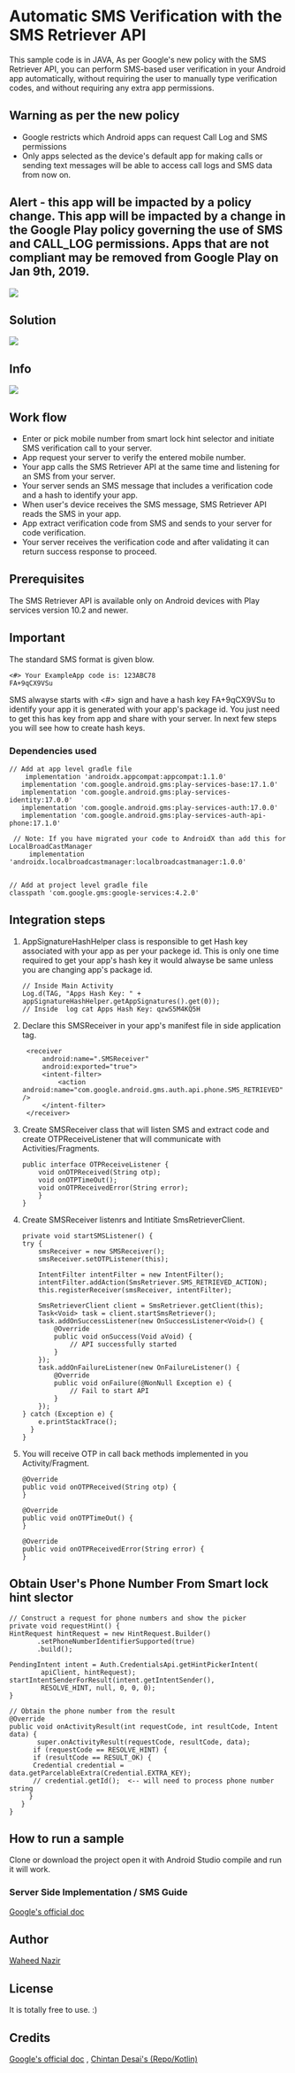 # Automatic SMS Verification with the SMS Retriever API
This sample code is in JAVA, As per Google's new policy with the SMS Retriever API, you can perform SMS-based user verification in your Android app automatically, without requiring the user to manually type verification codes, and without requiring any extra app permissions.  

## Warning as per the new policy
- Google restricts which Android apps can request Call Log and SMS permissions 
- Only apps selected as the device's default app for making calls or sending text messages will be able to access call logs and SMS data from now on.

## Alert - this app will be impacted by a policy change. This app will be impacted by a change in the Google Play policy governing the use of SMS and CALL_LOG permissions. Apps that are not compliant may be removed from Google Play on Jan 9th, 2019.

<img src="./screens/googles_warning.png" width=“400”/>

## Solution
<img src="./screens/sms_retriever_api.png" width=“400”/>

## Info
<img src="./screens/app_view.png.png"/>

## Work flow

- Enter or pick mobile number from smart lock hint selector and initiate SMS verification call to your server.
- App request your server to verify the entered mobile number.
- Your app calls the SMS Retriever API at the same time and listening for an SMS from your server.
- Your server sends an SMS message that includes a verification code and a hash to identify your app.
- When user's device receives the SMS message, SMS Retriever API reads the SMS in your app.
- App extract verification code from SMS and sends to your server for code verification.
- Your server receives the verification code and after validating it can return success response to proceed.

## Prerequisites
The SMS Retriever API is available only on Android devices with Play services version 10.2 and newer.

## Important
The standard SMS format is given blow.

    <#> Your ExampleApp code is: 123ABC78 
    FA+9qCX9VSu

SMS alwayse starts with <#> sign and have a hash key FA+9qCX9VSu to identify your app it is generated with your app's package id. You just need to get this has key from app and share with your server. 
In next few steps you will see how to create hash keys.

### Dependencies used
    // Add at app level gradle file
        implementation 'androidx.appcompat:appcompat:1.1.0'
       implementation 'com.google.android.gms:play-services-base:17.1.0'
       implementation 'com.google.android.gms:play-services-identity:17.0.0'
       implementation 'com.google.android.gms:play-services-auth:17.0.0'
       implementation 'com.google.android.gms:play-services-auth-api-phone:17.1.0'

     // Note: If you have migrated your code to AndroidX than add this for LocalBroadCastManager
         implementation 'androidx.localbroadcastmanager:localbroadcastmanager:1.0.0'


    // Add at project level gradle file
    classpath 'com.google.gms:google-services:4.2.0'


    
## Integration steps
1. AppSignatureHashHelper class is responsible to get Hash key associated with your app as per your packege id. This is only one time required to get your app's hash key it would alwayse be same unless you are changing app's package id.
       
       // Inside Main Activity 
       Log.d(TAG, "Apps Hash Key: " + appSignatureHashHelper.getAppSignatures().get(0));
       // Inside  log cat Apps Hash Key: qzwS5M4KQ5H
        
                
2. Declare this SMSReceiver in your app's manifest file in side application tag.

        <receiver
            android:name=".SMSReceiver"
            android:exported="true">
            <intent-filter>
                <action android:name="com.google.android.gms.auth.api.phone.SMS_RETRIEVED" />
            </intent-filter>
        </receiver> 
3. Create SMSReceiver class that will listen SMS and extract code and create OTPReceiveListener that will communicate with Activities/Fragments.
      
       public interface OTPReceiveListener {
           void onOTPReceived(String otp);
           void onOTPTimeOut();
           void onOTPReceivedError(String error);
           }
       }
4.  Create SMSReceiver listenrs and Intitiate SmsRetrieverClient. 

        private void startSMSListener() {
        try {
            smsReceiver = new SMSReceiver();
            smsReceiver.setOTPListener(this);

            IntentFilter intentFilter = new IntentFilter();
            intentFilter.addAction(SmsRetriever.SMS_RETRIEVED_ACTION);
            this.registerReceiver(smsReceiver, intentFilter);

            SmsRetrieverClient client = SmsRetriever.getClient(this);
            Task<Void> task = client.startSmsRetriever();
            task.addOnSuccessListener(new OnSuccessListener<Void>() {
                @Override
                public void onSuccess(Void aVoid) {
                    // API successfully started
                }
            });
            task.addOnFailureListener(new OnFailureListener() {
                @Override
                public void onFailure(@NonNull Exception e) {
                    // Fail to start API
                }
            });
        } catch (Exception e) {
            e.printStackTrace();
          }
        }
5. You will receive OTP in call back methods implemented in you  Activity/Fragment.
    
       @Override
       public void onOTPReceived(String otp) {
       }

       @Override
       public void onOTPTimeOut() {
       }

       @Override
       public void onOTPReceivedError(String error) {
       }

## Obtain User's Phone Number From Smart lock hint slector
    // Construct a request for phone numbers and show the picker
    private void requestHint() {
    HintRequest hintRequest = new HintRequest.Builder()
           .setPhoneNumberIdentifierSupported(true)
           .build();

    PendingIntent intent = Auth.CredentialsApi.getHintPickerIntent(
            apiClient, hintRequest);
    startIntentSenderForResult(intent.getIntentSender(),
            RESOLVE_HINT, null, 0, 0, 0);
    }

    // Obtain the phone number from the result
    @Override
    public void onActivityResult(int requestCode, int resultCode, Intent data) {
           super.onActivityResult(requestCode, resultCode, data);
          if (requestCode == RESOLVE_HINT) {
          if (resultCode == RESULT_OK) {
          Credential credential = data.getParcelableExtra(Credential.EXTRA_KEY);
          // credential.getId();  <-- will need to process phone number string
         }
       }
    }

## How to run a sample
 Clone or download the project open it with Android Studio compile and run it will work.


### Server Side Implementation / SMS Guide
[Google's official doc](https://developers.google.com/identity/sms-retriever/verify)

## Author
[Waheed Nazir](https://www.linkedin.com/in/waheed-nazir-36521579/ "Waheed Nazir (WaveTechStudio)")

## License
It is totally free to use. :)

## Credits
[Google's official doc](https://developers.google.com/identity/sms-retriever/overview) , 
[Chintan Desai's (Repo/Kotlin)](https://github.com/chintandesai49/SMSRetrieverAPIDemo) 
